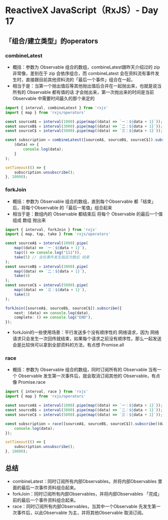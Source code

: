 # ReactiveX JavaScript（RxJS）- Day 17

## 「组合/建立类型」的operators

### combineLatest

* 概括：参数为 Observable 组合的数组，combineLatest跟昨天介绍过的 zip 非常像，差别在于 zip 会依序组合，而 combineLatest 会在资料流有事件发生时，直接跟目前其他资料流的「最后一个事件」组合在一起，
* 相当于是：当第一个抛出值后等其他抛出值后合并在一起抛出来，也就是说当所有的 Observable 都有值的话 才会抛出来，第一次抛出来的时间是当前 Observable 中需要时间最久的那个来定的

```typescript
import { interval, combineLatest } from 'rxjs'
import { map } from 'rxjs/operators'

const sourceA$ = interval(1000).pipe(map((data) => `一：${data + 1}`));
const sourceB$ = interval(3000).pipe(map((data) => `二：${data + 1}`));
const sourceC$ = interval(5000).pipe(map((data) => `三：${data + 1}`));

const subscription = combineLatest([sourceA$, sourceB$, sourceC$]).subscribe(
	(data) => {
		console.log(data);
	}
);

setTimeout(() => {
	subscription.unsubscribe();
}, 10000);

```



### forkJoin

* 概括：参数为 Observable 组合的数组，直到每个Observable 都「结束」后，将每个Observable 的「最后一笔值」组合起来
* 相当于是：数组内的 Observable 都结束后 将每个 Observable 的最后一个值组成 数组 抛出来

```typescript
import { interval, forkJoin } from 'rxjs'
import { map, tap, take } from 'rxjs/operators'

const sourceA$ = interval(1000).pipe(
	map((data) => `一：${data + 1}`),
	tap(() => console.log("111")),
	take(5) // 会在事件发生指定次数后 结束
);
const sourceB$ = interval(3000).pipe(
	map((data) => `二：${data + 1}`),
	take(4)
);
const sourceC$ = interval(5000).pipe(
	map((data) => `三：${data + 1}`),
	take(3)
);

forkJoin([sourceA$, sourceB$, sourceC$]).subscribe({
	next: (data) => console.log(data),
	complete: () => console.log("END"),
});

```

* forkJoin的一些使用场景：平行发送多个没有顺序性的 网络请求，因为 网络请求只会发生一次回传就结束，如果每个请求之前没有顺序性，那么一起发送会是比较快可以拿到全部资料的方法，有点想 Promise.all



### race

* 概括：参数为 Observable 组合的数组，同时订阅所有的 Observable 当有一个 Observable 发生第一次事件后，就会取消订阅其他的 Observable，有点像 Promise.race

```typescript
import { interval, race } from 'rxjs'
import { map } from 'rxjs/operators'

const sourceA$ = interval(1000).pipe(map((data) => `一：${data + 1}`));
const sourceB$ = interval(3000).pipe(map((data) => `二：${data + 1}`));
const sourceC$ = interval(5000).pipe(map((data) => `三：${data + 1}`));

const subscription = race([sourceA$, sourceB$, sourceC$]).subscribe((data) => {
	console.log(data);
});

setTimeout(() => {
	subscription.unsubscribe();
}, 10000);

```


## 总结

* combineLatest：同时订阅所有内部Observables，并将内部Observables 里面的最后一次事件资料组合起来。
* forkJoin：同时订阅所有内部Observables，并将内部Observables 「完成」前的最后一个事件资料组合起来。
* race：同时订阅所有内部Observables，当其中一个Observable 先发生第一次事件后，以此Observable 为主，并将其他Observable 取消订阅。